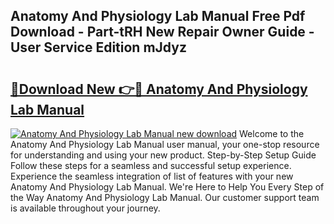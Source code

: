 ## Anatomy And Physiology Lab Manual Free Pdf Download - Part-tRH New Repair Owner Guide - User Service Edition mJdyz

# <h2><a href="http://bc37057.oget.top/?id=Anatomy+And+Physiology+Lab+Manual">🔗Download New 👉🔴 Anatomy And Physiology Lab Manual</a></h2>

[![Anatomy And Physiology Lab Manual new download](https://i.imgur.com/5g1atiW.png)](http://bc37057.oget.top/?id=Anatomy+And+Physiology+Lab+Manual)
Welcome to the Anatomy And Physiology Lab Manual user manual, your one-stop resource for understanding and using your new product. Step-by-Step Setup Guide Follow these steps for a seamless and successful setup experience. Experience the seamless integration of list of features with your new Anatomy And Physiology Lab Manual. We're Here to Help You Every Step of the Way Anatomy And Physiology Lab Manual. Our customer support team is available throughout your journey.
